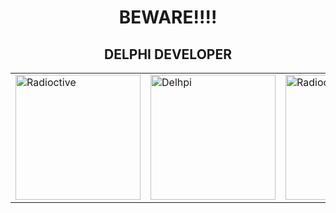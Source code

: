 <div align="center">
<h1>BEWARE!!!!</h1>
<h2>DELPHI DEVELOPER</h2>
<table style="border: none;">
    <tr>
        <td><img src="https://cdn.pixabay.com/animation/2023/04/28/18/34/18-34-10-554_512.gif" alt="Radioctive"  height="200" widht="200"></td>
        <td><img src="https://cdn-icons-png.flaticon.com/512/5968/5968252.png" alt="Delhpi" height="200"></td>
        <td><img src="https://cdn.pixabay.com/animation/2023/04/28/18/34/18-34-10-554_512.gif" alt="Radioctive" height="200"></td>
    </tr>
</table>
</div>

